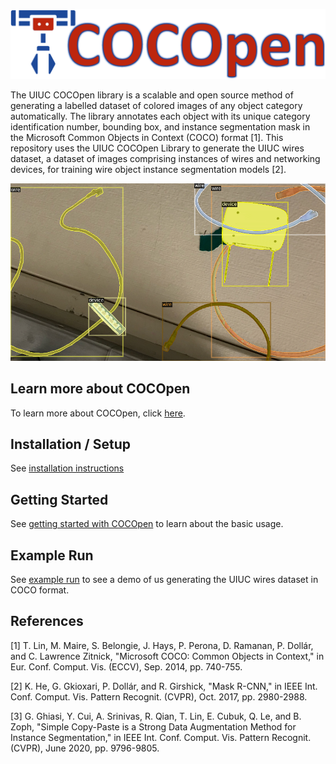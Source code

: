 <p align="center">
  <img src="https://github.com/RMDLO/COCOpen-OpenCV/blob/main/.github/images/logo.png?raw=true" title="COCOpen Logo">
</p>

The UIUC COCOpen library is a scalable and open source method of generating a labelled dataset of colored images of any object category automatically. The library annotates each object with its unique category identification number, bounding box, and instance segmentation mask in the Microsoft Common Objects in Context (COCO) format [1]. This repository uses the UIUC COCOpen Library to generate the UIUC wires dataset, a dataset of images comprising instances of wires and networking devices, for training wire object instance segmentation models [2].

<p align="center">
  <img src="https://github.com/RMDLO/COCOpen-OpenCV/blob/main/demo/visualization/0.png?raw=true" title="Visualization of COCOpen Automatic Instance Segmentation">
</p>

## **Learn more about COCOpen**
To learn more about COCOpen, click [here](https://github.com/RMDLO/COCOpen-OpenCV/blob/684537e431bb86307620198819353348b9898689/.github/docs/LEARN_MORE.md).

## **Installation / Setup**
See [installation instructions](https://github.com/RMDLO/COCOpen-OpenCV/blob/cb34585ebbb376df6c73e58293dda42ba5b92f12/.github/docs/INSTALLATION.md)

## **Getting Started**
See [getting started with COCOpen](https://github.com/RMDLO/COCOpen-OpenCV/blob/684537e431bb86307620198819353348b9898689/.github/docs/GETTING_STARTED.md) to learn about the basic usage.

## **Example Run**
See [example run](https://github.com/RMDLO/COCOpen-OpenCV/blob/684537e431bb86307620198819353348b9898689/.github/docs/EXAMPLE_RUN.md) to see a demo of us generating the UIUC wires dataset in COCO format.

## References
<a id="1">[1]</a> 
T. Lin, M. Maire, S. Belongie, J. Hays, P. Perona, D. Ramanan, P. Dollár, and C. Lawrence Zitnick, "Microsoft COCO: Common Objects in Context," in Eur. Conf. Comput. Vis. (ECCV), Sep. 2014, pp. 740-755.

<a id="2">[2]</a> 
K. He, G. Gkioxari, P. Dollár, and R. Girshick, "Mask R-CNN," in IEEE Int. Conf. Comput. Vis. Pattern Recognit. (CVPR), Oct. 2017, pp. 2980-2988.

<a id="3">[3]</a> 
G. Ghiasi, Y. Cui, A. Srinivas, R. Qian, T. Lin, E. Cubuk, Q. Le, and B. Zoph, "Simple Copy-Paste is a Strong Data Augmentation Method for Instance Segmentation," in IEEE Int. Conf. Comput. Vis. Pattern Recognit. (CVPR), June 2020, pp. 9796-9805.
